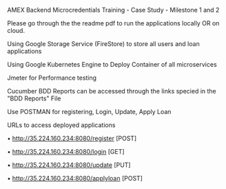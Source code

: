 AMEX Backend Microcredentials Training - Case Study - Milestone 1 and 2

Please go through the the readme pdf to run the applications locally OR on cloud.

Using Google Storage Service (FireStore) to store all users and loan applications

Using Google Kubernetes Engine to Deploy Container of all microservices

Jmeter for Performance testing

Cucumber BDD Reports can be accessed through the links specied in the "BDD Reports" File

Use POSTMAN for registering, Login, Update, Apply Loan

URLs to access deployed applications

• http://35.224.160.234:8080/register [POST]

• http://35.224.160.234:8080/login [GET]

• http://35.224.160.234:8080/update [PUT]

• http://35.224.160.234:8080/applyloan [POST]
